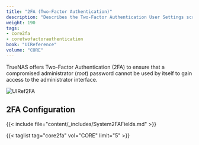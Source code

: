 ```yaml
---
title: "2FA (Two-Factor Authentication)"
description: "Describes the Two-Factor Authentication User Settings screen on TrueNAS CORE."
weight: 190
tags:
- core2fa
- coretwofactorauthentication
book: "UIReference"
volume: "CORE"
---
```


TrueNAS offers Two-Factor Authentication (2FA) to ensure that a compromised administrator (*root*) password cannot be used by itself to gain access to the administrator interface.

![UIRef2FA](/images/CORE/System/UIRef2FA.png "2FA Configuration")

## 2FA Configuration

{{< include file="content/_includes/System2FAFields.md" >}}

{{< taglist tag="core2fa" vol="CORE" limit="5" >}}
